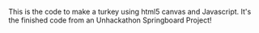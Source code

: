 This is the code to make a turkey using html5 canvas and Javascript.  It's the finished code from an Unhackathon Springboard Project!
